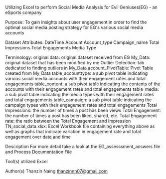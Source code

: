 Utilizing Excel to perform Social Media Analysis for Evil Geniuses(EG) - an eSports company

Purpose:
To gain insights about user engagement in order to find the optimal social media posting strategy for EG's various social media
accounts

Dataset Attributes:
  DateTime
  Account
  Account_type
  Campaign_name
  Total Impressions
  Total Engagements
  Media Type
  
 Terminology:
  original data: original dataset received from EG
  My_Data: original dataset that has been modified by me
  Outlier Detection: tab dedicated to finding outliers in My_Data
  account_PivotTable: Pivot Table created from My_Data
  table_accounttype: a sub pivot table indicating various social media accounts with their engagement rates and total engagements
  table_content: a sub pivot table indicating the contents of the accounts with their engagement rates and total engagements
  table_media: a sub pivot table indicating the media types with their engagement rates and total engagements
  table_campaign:  a sub pivot table indicating the campaign types with their engagement rates and total engagements
  Total Impressions: the number of times a post has been views
  Total Engagement: the number of times a post has been liked, shared, etc.
  Total Engagement rate: the ratio between the Total Engagement and Impression
  TN_social_data.xlsx: Excel Workbook file containing everything above as well as
  graphs that indicate variation in engagement rate and total engagement over
  date and time

Description
For more detail take a look at the EG_assesssment_answers file and Process Documentation File

Tool(s) utilized
Excel

Author(s)
Thanzin Naing
thanzinnn07@gmail.com
